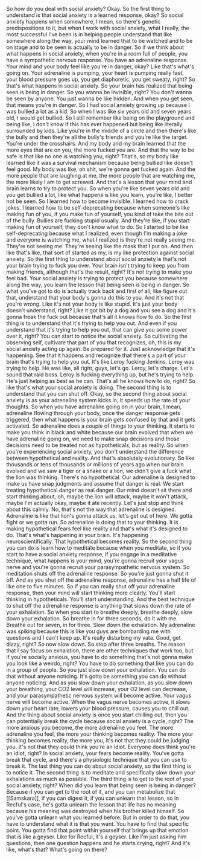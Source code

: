  So how do you deal with social anxiety? Okay. So the first thing to understand is that social anxiety is a learned response, okay? So social anxiety happens when somewhere, I mean, so there's genetic predispositions to it, but when I work with social anxiety, what I really, the most successful I've been is in helping people understand that like somewhere along the way, your mind learned that to be watched and to be on stage and to be seen is actually to be in danger. So if we think about what happens in social anxiety, when you're in a room full of people, you have a sympathetic nervous response. You have an adrenaline response. Your mind and your body feel like you're in danger, okay? Like that's what's going on. Your adrenaline is pumping, your heart is pumping really fast, your blood pressure goes up, you get diaphoretic, you get sweaty, right? So that's what happens in social anxiety. So your brain has realized that being seen is being in danger. So you wanna be invisible, right? You don't wanna be seen by anyone. You just wanna be like hidden. And when you get seen, that means you're in danger. So I had social anxiety growing up because I was bullied a lot as a kid. So when I was like six years old and seven years old, I would get bullied. So I still remember like being on the playground and being like, I don't know if this has ever happened but being like literally surrounded by kids. Like you're in the middle of a circle and then there's like the bully and then they're all the bully's friends and you're like the target. You're under the crosshairs. And my body and my brain learned that the more eyes that are on you, the more fucked you are. And that the way to be safe is that like no one is watching you, right? That's, so my body like learned like it was a survival mechanism because being bullied like doesn't feel good. My body was like, oh shit, we're gonna get fucked again. And the more people that are laughing at me, the more people that are watching me, the more likely I am to get screwed. And that's a lesson that your mind and brain learns to try to protect you. So when you're like seven years old and you get bullied a lot, like what happens is like you learn, you're like, I better not be seen. So I learned how to become invisible. I learned how to crack jokes. I learned how to be self-deprecating because when someone's like making fun of you, if you make fun of yourself, you kind of take the bite out of the bully. Bullies are fucking stupid usually. And they're like, if you start making fun of yourself, they don't know what to do. So I started to be like self-deprecating because what I realized, even though I'm making a joke and everyone is watching me, what I realized is they're not really seeing me. They're not seeing me. They're seeing like the mask that I put on. And then like that's like, that sort of started as my, is my like protection against social anxiety. So the first thing to understand about social anxiety is that's not your brain trying to fuck you over. Your brain isn't trying to keep you from making friends, although that's the result, right? It's not trying to make you feel bad. Your social anxiety is trying to protect you because somewhere along the way, you learn the lesson that being seen is being in danger. So what you've got to do is actually track back and first of all, like figure out that, understand that your body's gonna do this to you. And it's not that you're wrong. Like it's not your body is like stupid. It's just your body doesn't understand, right? Like it got bit by a dog and you see a dog and it's gonna freak the fuck out because that's all it knows how to do. So the first thing is to understand that it's trying to help you out. And even if you understand that it's trying to help you out, that can give you some power over it, right? You can start to notice the social anxiety. So cultivating the observing self, cultivate that part of you that recognizes, oh, this is my social anxiety acting up again. Be prepared for it. Just acknowledge that it's happening. See that it happens and recognize that there's a part of your brain that's trying to help you out. It's like Leroy fucking Jenkins. Leroy was trying to help. He was like, all right, guys, let's go. Leroy, let's charge. Let's sound that raid boss. Leroy is fucking everything up, but he's trying to help. He's just helping as best as he can. That's all he knows how to do, right? So like that's what your social anxiety is doing. The second thing is to understand that you can shut off. Okay, so the second thing about social anxiety is as your adrenaline system kicks in, it speeds up the rate of your thoughts. So when you have adrenaline going on in your brain, I mean, adrenaline flowing through your body, once the danger response gets triggered, then what happens is your brain gets confused by that and it gets activated. So adrenaline does a couple of things to your thinking. It starts to make you think in black and white because our brain evolved that when we have adrenaline going on, we need to make snap decisions and those decisions need to be treated not as hypotheticals, but as reality. So when you're experiencing social anxiety, you don't understand the difference between hypothetical and reality. And that's absolutely evolutionary. So like thousands or tens of thousands or millions of years ago when our brain evolved and we saw a tiger or a snake or a lion, we didn't give a fuck what the lion was thinking. There's no hypothetical. Our adrenaline is designed to make us have snap judgments and assume that danger is real. We start treating hypothetical danger as real danger. Our mind doesn't sit there and start thinking about, oh, maybe the lion will attack, maybe it won't attack, maybe I'm actually okay, maybe it ate recently. Let's just stop and think about this calmly. No, that's not the way that adrenaline is designed. Adrenaline is like that lion's gonna attack us, let's get out of here. We gotta fight or we gotta run. So adrenaline is doing that to your thinking. It is making hypothetical fears feel like reality and that's what it's designed to do. That's what's happening in your brain. It's happening neuroscientifically. That hypothetical becomes reality. So the second thing you can do is learn how to meditate because when you meditate, so if you start to have a social anxiety response, if you engage in a meditative technique, what happens is your mind, you're gonna recruit your vagus nerve and you're gonna recruit your parasympathetic nervous system. So meditation shuts off the adrenaline response. So you're just gonna shut it off. And as you shut off the adrenaline response, adrenaline has a half life of like one to five minutes. So if you can really shut off your adrenaline response, then your mind will start thinking more clearly. You'll start thinking in hypotheticals. You'll start understanding. And the best technique to shut off the adrenaline response is anything that slows down the rate of your exhalation. So when you start to breathe deeply, breathe deeply, slow down your exhalation. So breathe in for three seconds, do it with me. Breathe out for seven, in for three. Slow down the exhalation. My adrenaline was spiking because this is like you guys are bombarding me with questions and I can't keep up. It's really disturbing my vata. Good, get dizzy, right? So now slow down. So stop after three breaths. The reason that I say focus on exhalation, there are other techniques that work too, but if you're socially anxious, you have to do something that's not gonna make you look like a weirdo, right? You have to do something that like you can do in a group of people. So you just slow down your exhalation. You can do that without anyone noticing. It's gotta be something you can do without anyone noticing. And as you slow down your exhalation, as you slow down your breathing, your CO2 level will increase, your O2 level can decrease, and your parasympathetic nervous system will become active. Your vagus nerve will become active. When the vagus nerve becomes active, it slows down your heart rate, lowers your blood pressure, causes you to chill out. And the thing about social anxiety is once you start chilling out, then you can potentially break the cycle because social anxiety is a cycle, right? The more anxious you become, the more adrenaline you feel. The more adrenaline you feel, the more your thinking becomes reality. The more your thinking becomes reality, the more you, it's not that they could be judging you. It's not that they could think you're an idiot. Everyone does think you're an idiot, right? In social anxiety, your fears become reality. You've gotta break that cycle, and there's a physiologic technique that you can use to break it. The last thing you can do about social anxiety, so the first thing is to notice it. The second thing is to meditate and specifically slow down your exhalations as much as possible. The third thing is to get to the root of your social anxiety, right? When did you learn that being seen is being in danger? Because if you can get to the root of it, and you can metabolize that [[Samskara]], if you can digest it, if you can unlearn that lesson, so in Recful's case, he's gotta unlearn the lesson that life has no meaning because his meaning was destroyed when his brother killed himself. So you've gotta unlearn what you learned before. But in order to do that, you have to understand what it is that you want. You have to find that specific point. You gotta find that point within yourself that brings up that emotion that is like a geyser. Like for Recful, it's a geyser. Like I'm just asking him questions, then one question happens and he starts crying, right? And it's like, what's that? What's going on there?